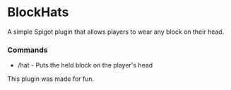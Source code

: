 # BlockHats
A simple Spigot plugin that allows players to wear any block on their head.

### Commands
- /hat - Puts the held block on the player's head

This plugin was made for fun.
